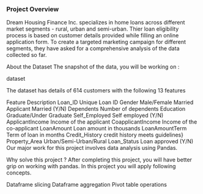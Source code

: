 ### Project Overview

 Dream Housing Finance Inc. specializes in home loans across different market segments - rural, urban and semi-urban. Thier loan eligibility process is based on customer details provided while filling an online application form. To create a targeted marketing campaign for different segments, they have asked for a comprehensive analysis of the data collected so far.

About the Dataset The snapshot of the data, you will be working on :

dataset

The dataset has details of 614 customers with the following 13 features

Feature Description Loan_ID Unique Loan ID Gender Male/Female Married Applicant Married (Y/N) Dependents Number of dependents Education Graduate/Under Graduate Self_Employed Self employed (Y/N) ApplicantIncome Income of the applicant CoapplicantIncome Income of the co-applicant LoanAmount Loan amount in thousands LoanAmountTerm Term of loan in months Credit_History credit history meets guidelines} Property_Area Urban/Semi-Urban/Rural Loan_Status Loan approved (Y/N) Our major work for this project involves data analysis using Pandas.

Why solve this project ? After completing this project, you will have better grip on working with pandas. In this project you will apply following concepts.

Dataframe slicing Dataframe aggregation Pivot table operations


